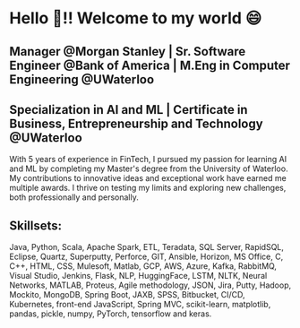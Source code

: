 # Hello :handshake:!! Welcome to my world :smile:

## Manager @Morgan Stanley | Sr. Software Engineer @Bank of America | M.Eng in Computer Engineering @UWaterloo
## Specialization in AI and ML | Certificate in Business, Entrepreneurship and Technology @UWaterloo

With 5 years of experience in FinTech, I pursued my passion for learning AI and ML by completing my Master's degree from the University of Waterloo. My contributions to innovative ideas and exceptional work have earned me multiple awards. I thrive on testing my limits and exploring new challenges, both professionally and personally.

## Skillsets:
Java, Python, Scala, Apache Spark, ETL, Teradata, SQL Server, RapidSQL, Eclipse, Quartz, Superputty, Perforce, GIT, Ansible, Horizon, MS Office, C, C++, HTML, CSS, Mulesoft, Matlab, GCP, AWS, Azure, Kafka, RabbitMQ, Visual Studio, Jenkins, Flask, NLP, HuggingFace, LSTM, NLTK, Neural Networks, MATLAB, Proteus, Agile methodology, JSON, Jira, Putty, Hadoop, Mockito, MongoDB, Spring Boot, JAXB, SPSS, Bitbucket, CI/CD, Kubernetes, front-end JavaScript, Spring MVC, scikit-learn, matplotlib, pandas, pickle, numpy, PyTorch, tensorflow and keras.
